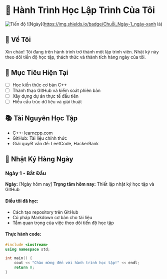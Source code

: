# 🚀 Hành Trình Học Lập Trình Của Tôi

![Tiến độ](https://img.shields.io/badge/Tiến_Độ-Bắt_Đầu-cam)
![Ngày](https://img.shields.io/badge/Chuỗi_Ngày-1_ngày-xanh lá)

## 👋 Về Tôi
Xin chào! Tôi đang trên hành trình trở thành một lập trình viên. Nhật ký này theo dõi tiến độ học tập, thách thức và thành tích hàng ngày của tôi.

## 🎯 Mục Tiêu Hiện Tại
- [ ] Học kiến thức cơ bản C++
- [ ] Thành thạo GitHub và kiểm soát phiên bản  
- [ ] Xây dựng dự án thực tế đầu tiên
- [ ] Hiểu cấu trúc dữ liệu và giải thuật

## 📚 Tài Nguyên Học Tập
- C++: learncpp.com
- GitHub: Tài liệu chính thức
- Giải quyết vấn đề: LeetCode, HackerRank

## 📅 Nhật Ký Hàng Ngày

### Ngày 1 - Bắt Đầu
**Ngày:** [Ngày hôm nay]
**Trọng tâm hôm nay:** Thiết lập nhật ký học tập và GitHub

#### Điều tôi đã học:
- Cách tạo repository trên GitHub
- Cú pháp Markdown cơ bản cho tài liệu
- Tầm quan trọng của việc theo dõi tiến độ học tập

#### Thực hành code:
```cpp
#include <iostream>
using namespace std;

int main() {
    cout << "Chào mừng đến với hành trình học tập!" << endl;
    return 0;
}


